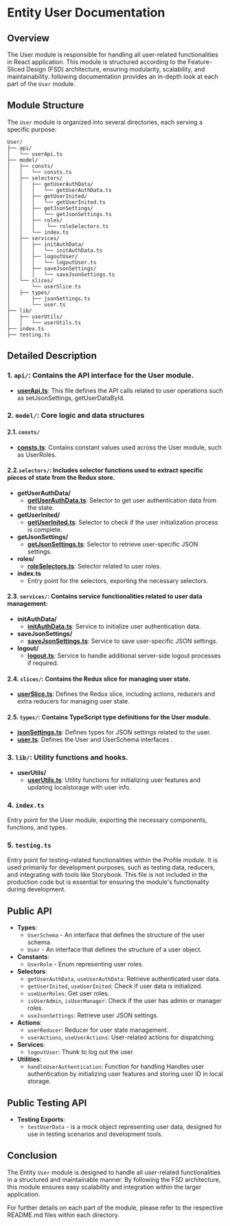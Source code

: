 # Entity User Documentation

## Overview
The User module is responsible for handling all user-related functionalities in  React application. 
This module is structured according to the Feature-Sliced Design (FSD) architecture, ensuring modularity, scalability, and maintainability. 
following documentation provides an in-depth look at each part of the `User` module.


## Module Structure

The `User` module is organized into several directories, each serving a specific purpose:
```text
User/
├── api/
│   └── userApi.ts
├── model/
│   ├── consts/
│   │   └── consts.ts
│   ├── selectors/
│   │   ├── getUserAuthData/
│   │   │   └── getUserAuthData.ts
│   │   ├── getUserInited/
│   │   │   └── getUserInited.ts
│   │   ├── getJsonSettings/
│   │   │   └── getJsonSettings.ts
│   │   ├── roles/
│   │   │    └── roleSelectors.ts
│   │   └── index.ts
│   ├── services/
│   │   ├── initAuthData/
│   │   │   └── initAuthData.ts
│   │   ├── logoutUser/
│   │   │   └── logoutUser.ts
│   │   ├── saveJsonSettings/
│   │   │   └── saveJsonSettings.ts
│   └── slices/
│       └── userSlice.ts
│   ├── types/
│       ├── jsonSettings.ts
│       └── user.ts
├── lib/
│   ├── userUtils/
│   │   └── userUtils.ts
├── index.ts
├── testing.ts
```

## Detailed Description

### 1. `api/`: Contains the API interface for the User module.
- [**userApi.ts**](./api/README.md): This file defines the API calls related to user operations such as setJsonSettings, getUserDataById.

### 2. `model/`: Core logic and data structures

#### 2.1. `consts/`
- [**consts.ts**](./model/consts/consts.ts): Contains constant values used across the User module, such as UserRoles.

#### 2.2.`selectors/`: Includes selector functions used to extract specific pieces of state from the Redux store.

- **getUserAuthData/**
    - [**getUserAuthData.ts**](./model/selectors/getUserAuthData/README.md): Selector to get user authentication data from the state.
- **getUserInited/**
    - [**getUserInited.ts**](./model/selectors/getUserInited/README.md): Selector to check if the user initialization process is complete.
- **getJsonSettings/**
    - [**getJsonSettings.ts**](./model/selectors/getJsonSettings/getJsonSettings.ts): Selector to retrieve user-specific JSON settings.
- **roles/**
    - [**roleSelectors.ts**](./model/selectors/roles/README.md): Selector related to user roles.
- **index.ts**
    - Entry point for the selectors, exporting the necessary selectors.
#### 2.3. `services/`: Contains service functionalities related to user data management:

- **initAuthData/**
    - [**initAuthData.ts**](./model/services/initAuthData/README.md): Service to initialize user authentication data.
- **saveJsonSettings/**
    - [**saveJsonSettings.ts**](./model/services/saveJsonSettings/README.md): Service to save user-specific JSON settings.
- **logout/**
  - [**logout.ts**](./model/services/logoutUser/README.md): Service to handle additional server-side logout processes if required.

#### 2.4. `slices/`: Contains the Redux slice for managing user state.

- [**userSlice.ts**](./model/slices/README.md): Defines the Redux slice, including actions, reducers  and extra reducers for managing user state.

#### 2.5. `types/`: Contains TypeScript type definitions for the User module.

- [**jsonSettings.ts**](./model/types/jsonSettings.ts): Defines types for JSON settings related to the user.
- [**user.ts**](./model/types/user.ts): Defines the User and UserSchema interfaces .

### 3. `lib/`: Utility functions and hooks.
- **userUtils/**
  - [**userUtils.ts**](./lib/userUtils/userUtils.ts): Utility functions for initializing user features and updating localstorage with user info.
  
### 4. `index.ts`

Entry point for the User module, exporting the necessary components, functions, and types.

### 5. `testing.ts`
Entry point for testing-related functionalities within the Profile module. It is used primarily for development purposes, such as testing data, reducers, and integrating with tools like Storybook. This file is not included in the production code but is essential for ensuring the module's functionality during development.


## Public API 

- **Types**: 
  - `UserSchema` -  An interface that defines the structure of the user schema.
  - `User` - An interface that defines the structure of a user object. 
- **Constants**:
  - `UserRole` -  Enum representing user roles.
- **Selectors**:
  - `getUserAuthData`, `useUserAuthData`: Retrieve authenticated user data.
  - `getUserInited`, `useUserInited`: Check if user data is initialized.
  - `useUserRoles`: Get user roles.
  - `isUserAdmin`, `isUserManager`: Check if the user has admin or manager roles.
  - `useJsonSettings`: Retrieve user JSON settings.
- **Actions**:
  - `userReducer`: Reducer for user state management.
  - `userActions`, `useUserActions`: User-related actions for dispatching.
- **Services**:
  - `logoutUser`: Thunk to log out the user.
- **Utilities**:
  - `handleUserAuthentication`: Function for handling Handles user authentication by initializing user features and storing user ID in local storage.

## Public Testing API
- **Testing Exports**:
  - `testUserData` -  is a mock object representing user data, designed for use in testing scenarios and development tools.


## Conclusion
The Entity `User` module is designed to handle all user-related functionalities in a structured and maintainable manner. 
By following the FSD architecture, this module ensures easy scalability and integration within the larger application.

For further details on each part of the module, please refer to the respective README.md files within each directory.
